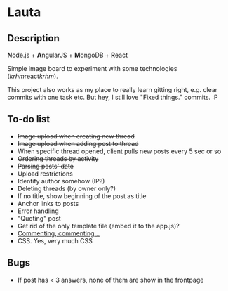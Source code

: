 # Lauta

## Description

**N**ode.js + **A**ngularJS + **M**ongoDB + **R**eact

Simple image board to experiment with some technologies (*krhm*react*krhm*).

This project also works as my place to really learn gitting right, e.g. clear commits with one task etc.
But hey, I still love "Fixed things." commits. :P


## To-do list

* <del>Image upload when creating new thread</del>
* <del>Image upload when adding post to thread</del>
* When specific thread opened, client pulls new posts every 5 sec or so
* <del>Ordering threads by activity</del>
* <del>Parsing posts' date</del>
* Upload restrictions
* Identify author somehow (IP?)
* Deleting threads (by owner only?)
* If no title, show beginning of the post as title
* Anchor links to posts
* Error handling
* "Quoting" post
* Get rid of the only template file (embed it to the app.js)?
* <a href="https://github.com/johnpapa/angularjs-styleguide">Commenting, commenting... </a>
* CSS. Yes, very much CSS


## Bugs

* If post has < 3 answers, none of them are show in the frontpage